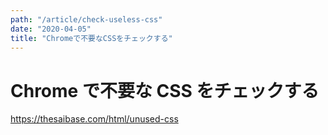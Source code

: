 ```yaml
---
path: "/article/check-useless-css"
date: "2020-04-05"
title: "Chromeで不要なCSSをチェックする"
---
```


# Chrome で不要な CSS をチェックする

https://thesaibase.com/html/unused-css
